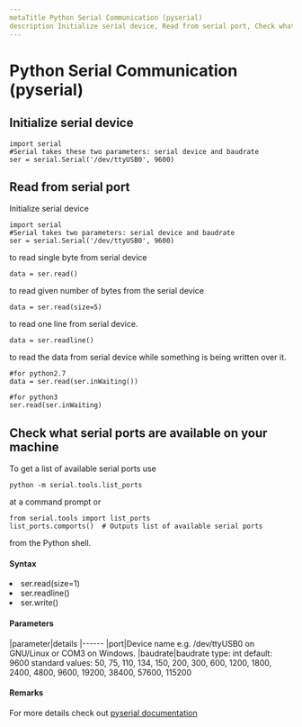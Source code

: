 ```yaml
---
metaTitle Python Serial Communication (pyserial)
description Initialize serial device, Read from serial port, Check what serial ports are available on your machine
---
```


# Python Serial Communication (pyserial)



## Initialize serial device


```
import serial
#Serial takes these two parameters: serial device and baudrate
ser = serial.Serial('/dev/ttyUSB0', 9600)

```



## Read from serial port


Initialize serial device

```
import serial
#Serial takes two parameters: serial device and baudrate
ser = serial.Serial('/dev/ttyUSB0', 9600)

```

to read single byte from serial device

```
data = ser.read()

```

to read given number of bytes from the serial device

```
data = ser.read(size=5)

```

to read one line from serial device.

```
data = ser.readline()

```

to read the data from serial device while something is being written over it.

```
#for python2.7
data = ser.read(ser.inWaiting())

#for python3
ser.read(ser.inWaiting)

```



## Check what serial ports are available on your machine


To get a list of available serial ports use

```
python -m serial.tools.list_ports

```

at a command prompt or

```
from serial.tools import list_ports
list_ports.comports()  # Outputs list of available serial ports

```

from the Python shell.



#### Syntax


<li>
ser.read(size=1)
</li>
<li>
ser.readline()
</li>
<li>
ser.write()
</li>



#### Parameters


|parameter|details
|------
|port|Device name e.g. /dev/ttyUSB0 on GNU/Linux or COM3 on Windows.
|baudrate|baudrate type: int default: 9600 standard values: 50, 75, 110, 134, 150, 200, 300, 600, 1200, 1800, 2400, 4800, 9600, 19200, 38400, 57600, 115200



#### Remarks


For more details check out [pyserial documentation](https://pythonhosted.org/pyserial/index.html)

